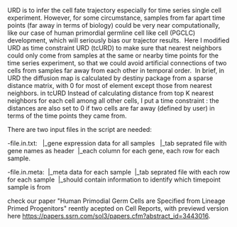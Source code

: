 URD is to infer the cell fate trajectory especially for time series single cell experiment. However, for some circumstance, samples from far apart time points (far away in terms of biology) could be very near computationally, like our case of human primordial germline cell like cell (PGCLC) development, which will seriously bias our trajector results.&nbsp;
Here I modified URD as time constraint URD (tcURD) to make sure that nearest neighbors could only come from samples at the same or nearby time points for the time series experiment, so that we could avoid artificial connections of two cells from samples far away from each other in temporal order.&nbsp;
In brief, in URD the diffusion map is calculated by destiny package from a sparse distance matrix, with 0 for most of element except those from nearest neighbors. in tcURD Instead of calculating distance from top K nearest neighbors for each cell among all other cells, I put a time constraint : the distances are also set to 0 if two cells are far away (defined by user) in terms of the time points they came from.


There are two input files in the script are needed:

-file.in.txt: &nbsp;
    |_gene expression data for all samples &nbsp;
    |_tab seprated file with gene names as header&nbsp;
    |_each column for each gene, each row for each sample.&nbsp;

-file.in.meta:&nbsp;
    |_meta data for each sample&nbsp;
    |_tab seprated file with each row for each sample&nbsp;
    |_should contain information to identify which timepoint sample is from&nbsp;


check our paper "Human Primodial Germ Cells are Specified from Lineage Primed Progenitors" reently acepted on Cell Reports, with previewd version here https://papers.ssrn.com/sol3/papers.cfm?abstract_id=3443016.
